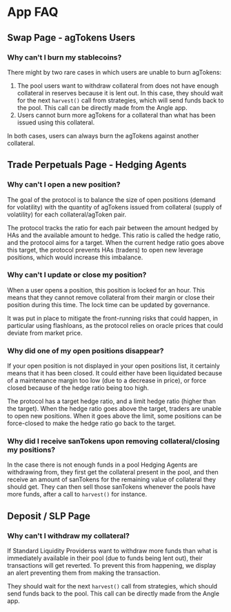 # App FAQ

## Swap Page - agTokens Users

### Why can't I burn my stablecoins?

There might by two rare cases in which users are unable to burn agTokens:

1. The pool users want to withdraw collateral from does not have enough collateral in reserves because it is lent out. In this case, they should wait for the next `harvest()` call from strategies, which will send funds back to the pool. This call can be directly made from the Angle app.
2. Users cannot burn more agTokens for a collateral than what has been issued using this collateral.

In both cases, users can always burn the agTokens against another collateral.

## Trade Perpetuals Page - Hedging Agents

### Why can't I open a new position?

The goal of the protocol is to balance the size of open positions \(demand for volatility\) with the quantity of agTokens issued from collateral \(supply of volatility\) for each collateral/agToken pair.

The protocol tracks the ratio for each pair between the amount hedged by HAs and the available amount to hedge. This ratio is called the hedge ratio, and the protocol aims for a target. When the current hedge ratio goes above this target, the protocol prevents HAs \(traders\) to open new leverage positions, which would increase this imbalance.

### Why can't I update or close my position?

When a user opens a position, this position is locked for an hour. This means that they cannot remove collateral from their margin or close their position during this time. The lock time can be updated by governance.

It was put in place to mitigate the front-running risks that could happen, in particular using flashloans, as the protocol relies on oracle prices that could deviate from market price.

### Why did one of my open positions disappear?

If your open position is not displayed in your open positions list, it certainly means that it has been closed. It could either have been liquidated because of a maintenance margin too low \(due to a decrease in price\), or force closed because of the hedge ratio being too high.

The protocol has a target hedge ratio, and a limit hedge ratio \(higher than the target\). When the hedge ratio goes above the target, traders are unable to open new positions. When it goes above the limit, some positions can be force-closed to make the hedge ratio go back to the target.

### Why did I receive sanTokens upon removing collateral/closing my positions?

In the case there is not enough funds in a pool Hedging Agents are withdrawing from, they first get the collateral present in the pool, and then receive an amount of sanTokens for the remaining value of collateral they should get. They can then sell those sanTokens whenever the pools have more funds, after a call to `harvest()` for instance.

## Deposit / SLP Page

### Why can't I withdraw my collateral?

If Standard Liquidity Providerss want to withdraw more funds than what is immediately available in their pool (due to funds being lent out), their transactions will get reverted. To prevent this from happening, we display an alert preventing them from making the transaction.

They should wait for the next `harvest()` call from strategies, which should send funds back to the pool. This call can be directly made from the Angle app.
